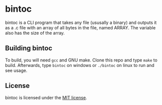 # bintoc

bintoc is a CLI program that takes any file (ususally a binary) and outputs it as a .c file with an array of all bytes in the file, named ARRAY. The variable also has the size of the array.

## Building bintoc

To build, you will need `gcc` and GNU make. Clone this repo and type `make` to build. Afterwards, type `bintoc` on windows or `./bintoc` on linux to run and see usage.

## License

bintoc is licensed under the [MIT license](https://choosealicense.com/licenses/mit/).